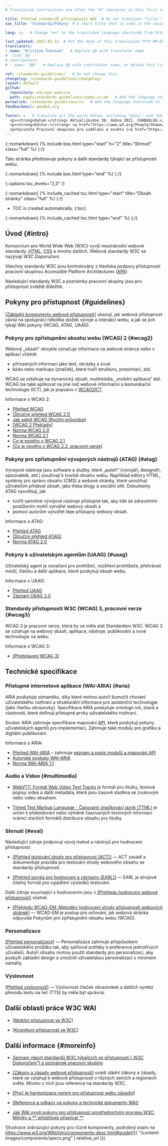 ```yaml
---
# Translation instructions are after the "#" character in this first section. They are comments that do not show up in the web page. You do not need to translate the instructions after #.

title: Přehled standardů přístupnosti W3C  # Do not translate "title:". Do translate the text after "title:".
nav_title: "Standardy/Pokyny" # A short title that is used in the navigation

lang: cs   # Change "en" to the translated language shortcode from https://www.iana.org/assignments/language-subtag-registry/language-subtag-registry

last_updated: 2021-05-11  # Put the date of this translation YYYY-MM-DD (with month in the middle)
translators: 
- name: "Kristýna Švecová"   # Replace @@ with translator name
#  link: @@
# contributors:
# - name: "@@"   # Replace @@ with contributor name, or delete this line if none

ref: /standards-guidelines/   # Do not change this
changelog: /standards-guidelines/changelog/
layout: default
github:
  repository: w3c/wai-website
  path: pages/standards-guidelines/index.cs.md   # Add the language shortcode to the middle of the filename, for example index.fr.md
permalink: /standards-guidelines/cs   # Add the language shortcode to the end; for example /standards-guidelines/fr
feedbackmail: wai@w3.org

footer: >   # Translate all the words below, including "Date:" and "Editor:". Do not change these dates.
  <p><strong>Datum:</strong> Aktualizováno 30. dubna 2021. CHANGELOG.</p>
  <p><strong>Editor:</strong> <a href="https://www.w3.org/People/Shawn/">Shawn Lawton Henry</a>.</p>
  <p>Vyvinuto Pracovní skupinou pro vzdělání a osvětu (<a href="https://www.w3.org/WAI/EO/">EOWG</a>).</p>
---
```


{::nomarkdown}
{% include box.html type="start" h="2" title="Shrnutí" class="full" %}
{:/}

Tato stránka představuje pokyny a další standardy týkající se přístupnosti webu.

{::nomarkdown}
{% include box.html type="end" %}
{:/}


{::options toc_levels="2,3" /}

{::nomarkdown}
{% include_cached toc.html type="start" title="Obsah stránky" class="full" %}
{:/}

-   TOC is created automatically.
{:toc}

{::nomarkdown}
{% include_cached toc.html type="end" %}
{:/}

## Úvod {#intro}

Konsorcium pro World Wide Web (W3C) vyvíjí mezinárodní webové standardy: <abbr title="Hypertext Markup Language - textový značkovací jazyk">HTML</abbr>, <abbr title="Kaskádové styly">CSS</abbr> a mnoho dalších. Webové standardy W3C se nazývají <dfn>W3C Doporučení</dfn>.

Všechny standardy W3C jsou kontrolovány z hlediska podpory přístupnosti pracovní skupinou Accessible Platform Architectures ([APA](/about/groups/apawg/)).

Následující standardy W3C a poznámky pracovní skupiny jsou pro přístupnost zvláště důležité.

## Pokyny pro přístupnost {#guidelines}

[[Základní komponenty webové přístupnosti]](/fundamentals/components/) ukazují, jak webová přístupnost závisí na spolupráci několika složek vývoje a interakcí webu, a jak se jich týkají WAI pokyny (WCAG, ATAG, UAAG).

### Pokyny pro zpřístupnění obsahu webu (WCAG) 2 {#wcag2}

Webový „obsah“ obvykle označuje informace na webové stránce nebo v aplikaci včetně:

* přirozených informací jako text, obrázky a zvuk
* kódu nebo markupu (značek), které tvoří strukturu, prezentaci, atd.

WCAG se vztahuje na dynamický obsah, multimédia, „mobilní aplikace“ atd. WCAG lze také aplikovat na jiné než webové informační a komunikační technologie (ICT), jak je popsáno v [WCAG2ICT](/standards-guidelines/wcag/non-web-ict/).

Informace o WCAG 2:
- [Přehled WCAG](/standards-guidelines/wcag/)
- [[Stručný přehled WCAG 2.1]](/standards-guidelines/wcag/glance/)
- [Jak splnit WCAG (Rychlý průvodce)](https://www.w3.org/WAI/WCAG21/quickref/)
- [[WCAG 2 Překlady]](/standards-guidelines/wcag/translations/)
- [Norma WCAG 2.0](https://www.w3.org/TR/WCAG20/)
- [Norma WCAG 2.1](https://www.w3.org/TR/WCAG21/)
- [Co je nového v WCAG 2.1](/standards-guidelines/wcag/new-in-21/)
- [[Co je nového v WCAG 2.2, pracovní verze]](/standards-guidelines/wcag/new-in-22/)

### Pokyny pro zpřístupnění vývojových nástrojů (ATAG) {#atag}

Vývojové nástroje jsou software a služby, které „autoři“ (vývojáři, designéři, spisovatelé, atd.) používají k tvorbě obsahu webu. Například editory HTML, systémy pro správu obsahu (CMS) a webové stránky, které umožňují uživatelům přidávat obsah, jako třeba blogy a sociální sítě. Dokumenty ATAG vysvětlují, jak:
* tvořit samotné vývojové nástroje přístupné tak, aby lidé se zdravotním postižením mohli vytvářet webový obsah a
* pomoci autorům vytvářet lépe přístupný webový obsah.

Informace o ATAG:
- [Přehled ATAG](/standards-guidelines/atag/)
- [[Stručný přehled ATAG]](/standards-guidelines/atag/glance/)
- [Norma ATAG 2.0](https://www.w3.org/TR/ATAG/)

### Pokyny k uživatelským agentům (UAAG) {#uaag}

Uživatelský agent je označení pro prohlížeč, rozšíření prohlížeče, přehrávač médií, čtečku a další aplikace, které poskytují obsah webu.

Informace o UAAG:
- [Přehled UAAG](/standards-guidelines/uaag/)
- [Záznam UAAG 2.0](https://www.w3.org/TR/UAAG20/)

### Standardy přístupnosti W3C (WCAG) 3, pracovní verze {#wcag3}

WCAG 3 je pracovní verze, která by se měla stát Standardem W3C. WCAG 3 se vztahuje na webový obsah, aplikace, nástroje, publikování a nové technologie na webu.

Informace o WCAG 3:
- [[Představení WCAG 3]](/standards-guidelines/wcag/wcag3-intro/)

## Technické specifikace

### Přístupné internetové aplikace (WAI-ARIA) {#aria}

ARIA poskytuje sémantiku, díky které mohou autoři tlumočit chování uživatelského rozhraní a strukturální informace pro asistenční technologie (jako čtečku obrazovky). Specifikace ARIA poskytuje ontologii rolí, stavů a vlastností, které definují přístupné prvky uživatelského rozhraní.

Soubor ARIA zahrnuje specifikace mapování <abbr title="rozhraní pro programování aplikací">API</abbr>, které poskytují pokyny uživatelských agentů pro implementaci. Zahrnuje také moduly pro grafiku a digitální publikování.

Informace o ARIA:
- [Přehled WAI-ARIA](/standards-guidelines/aria/) – zahrnuje [seznam a popis modulů a mapování API](/standards-guidelines/aria/#versions)
- [Autorské postupy WAI-ARIA](https://www.w3.org/TR/wai-aria-practices/)
- [Norma WAI-ARIA 1.1](https://www.w3.org/TR/wai-aria-1.1/)

### Audio a Video {#multimedia}

- [WebVTT: Formát Web Video Text Tracks](https://www.w3.org/TR/webvtt/) je formát pro titulky, textové popisy videa a další metadata, která jsou časově sladěna se zvukovým nebo video obsahem.

- [Timed Text Markup Language - Časovaný značkovací jazyk (TTML)](https://www.w3.org/TR/ttml/) je určen k překódování nebo výměně časovaných textových informací vrámci starších formátů distribuce obsahu pro titulky.

### Shrnutí {#eval}

Následující zdroje podporují vývoj metod a nástrojů pro hodnocení přístupnosti:

- [[Přehled testování shody pro přístupnost (ACT)]](/standards-guidelines/act/) &mdash; ACT zavádí a dokumentuje pravidla pro testování shody webového obsahu se standardy přístupnosti.

- [[Přehled jazyka pro hodnocení a záznamy (EARL)]](/standards-guidelines/earl/) &mdash; EARL je strojově čitelný formát pro vyjádření výsledků testování.

Další zdroje související s hodnocením jsou v [[Přehledu hodnocení webové přístupnosti]](/test-evaluate/) včetně:

- [[Přehledu WCAG-EM: Metodiky hodnocení shody přístupnosti webových stránek]](/test-evaluate/conformance/wcag-em/) &mdash; WCAG-EM je postup pro určování, jak webová stránka odpovídá Pokynům pro zpřístupnění obsahu webu (WCAG).

### Personalizace

[[Přehled personalizace]](/personalization/) &mdash; Personalizace zahrnuje přizpůsobení uživatelského prožitku tak, aby splňoval potřeby a preference jednotlivých uživatelů. Autoři obsahu mohou použít standardy pro personalizaci, aby poskytli základní design a umožnili uživatelskou personalizaci s minimem námahy.

### Výslovnost

[[Přehled výslovnosti]](/pronunciation/) &mdash; Výslovnost čteček obrazovkek a dalších syntéz převodu textu na řeč (TTS) by měla být správná.

## Další oblasti práce W3C WAI

- [[Mobilní přístupnost ve W3C]](/standards-guidelines/mobile/)

- [[Kognitivní přístupnost ve W3C]](/cognitive/)

## Další informace {#moreinfo}

- [Seznam všech standardů W3C týkajících se přístupnosti („W3C Doporučení“) a poznámek pracovní skupiny](https://www.w3.org/TR/?tag=accessibility)

- [[Zákony a zásady webové přístupnosti]](/policies/) uvádí vládní zákony a zásady, které se vztahují k webové přístupnosti v různých zemích a regionech světa. Mnoho z nich jsou reference na standardy W3C.

- [[Proč je harmonizace norem pro přístupnost webu zásadní]](/standards-guidelines/harmonization/)

- [[Reference a odkazy na pokyny a technické dokumenty WAI]](/standards-guidelines/linking/)

- [Jak WAI vyvíjí pokyny pro přístupnost prostřednictvím procesu W3C: Milníky a ** příležitosti přispívat **](/standards-guidelines/w3c-process/)

![ilustrace zobrazující pokyny pro různé komponenty, podrobný popis na https://www.w3.org/WAI/intro/components-desc.html#guide]({{ "/content-images/components/specs.png" | relative_url }})
